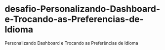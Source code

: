 # desafio-Personalizando-Dashboard-e-Trocando-as-Preferencias-de-Idioma
 Personalizando Dashboard e Trocando as Preferências de Idioma
